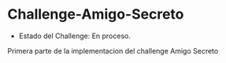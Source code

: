 <h1> Challenge-Amigo-Secreto </h1>

- Estado del Challenge:  En proceso. 

Primera parte de la implementacion del challenge Amigo Secreto
